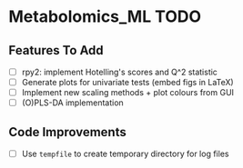 # Metabolomics_ML TODO

## Features To Add

- [ ] rpy2: implement Hotelling's scores and Q^2 statistic
- [ ] Generate plots for univariate tests (embed figs in LaTeX)
- [ ] Implement new scaling methods + plot colours from GUI
- [ ] (O)PLS-DA implementation
 
## Code Improvements

- [ ] Use `tempfile` to create temporary directory for log files
